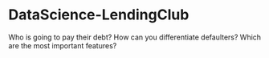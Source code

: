 # DataScience-LendingClub
Who is going to pay their debt? How can you differentiate defaulters? Which are the most important features?
